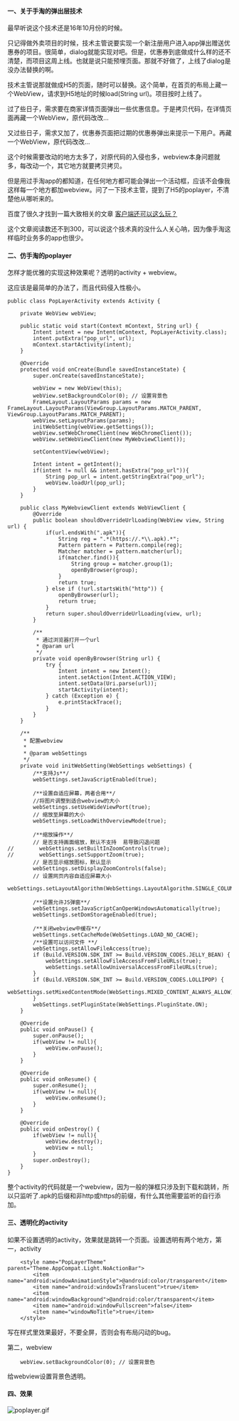 #### 一、关于手淘的弹出层技术

最早听说这个技术还是16年10月份的时候。

只记得做外卖项目的时候，技术主管说要实现一个新注册用户进入app弹出赠送优惠券的项目。很简单，dialog就能实现对吧。但是，优惠券到底做成什么样的还不清楚，而项目这周上线。也就是说只能预埋页面。那就不好做了，上线了dialog是没办法替换的啊。

技术主管说那就做成H5的页面，随时可以替换。这个简单，在首页的布局上藏一个WebView，请求到H5地址的时候load(String url)。项目按时上线了。

过了些日子，需求要在商家详情页面弹出一些优惠信息。于是拷贝代码，在详情页面再藏一个WebView，原代码改改...

又过些日子，需求又加了，优惠券页面把过期的优惠券弹出来提示一下用户。再藏一个WebView，原代码改改...

这个时候需要改动的地方太多了，对原代码的入侵也多，webview本身问题就多，每改动一个，其它地方就要拷贝拷贝。

但是用过手淘app的都知道，在任何地方都可能会弹出一个活动框，应该不会像我这样每一个地方都加webview。问了一下技术主管，提到了H5的poplayer，不清楚他从哪听来的。

百度了很久才找到一篇大致相关的文章 [客户端还可以这么玩？](https://blog.csdn.net/lily_song_8989/article/details/52228172)

这个文章阅读数还不到300，可以说这个技术真的没什么人关心呐，因为像手淘这样临时业务多的app也很少。

#### 二、仿手淘的poplayer

怎样才能优雅的实现这种效果呢？透明的activity + webview。

这应该是最简单的办法了，而且代码侵入性极小。

```
public class PopLayerActivity extends Activity {

    private WebView webView;

    public static void start(Context mContext, String url) {
        Intent intent = new Intent(mContext, PopLayerActivity.class);
        intent.putExtra("pop_url", url);
        mContext.startActivity(intent);
    }

    @Override
    protected void onCreate(Bundle savedInstanceState) {
        super.onCreate(savedInstanceState);

        webView = new WebView(this);
        webView.setBackgroundColor(0); // 设置背景色
        FrameLayout.LayoutParams params = new FrameLayout.LayoutParams(ViewGroup.LayoutParams.MATCH_PARENT, ViewGroup.LayoutParams.MATCH_PARENT);
        webView.setLayoutParams(params);
        initWebSetting(webView.getSettings());
        webView.setWebChromeClient(new WebChromeClient());
        webView.setWebViewClient(new MyWebviewClient());

        setContentView(webView);

        Intent intent = getIntent();
        if(intent != null && intent.hasExtra("pop_url")){
            String pop_url = intent.getStringExtra("pop_url");
            webView.loadUrl(pop_url);
        }
    }

    public class MyWebviewClient extends WebViewClient {
        @Override
        public boolean shouldOverrideUrlLoading(WebView view, String url) {
            if(url.endsWith(".apk")){
                String reg = ".*(https://.*\\.apk).*";
                Pattern pattern = Pattern.compile(reg);
                Matcher matcher = pattern.matcher(url);
                if(matcher.find()){
                    String group = matcher.group(1);
                    openByBrowser(group);
                }
                return true;
            } else if (!url.startsWith("http")) {
                openByBrowser(url);
                return true;
            }
            return super.shouldOverrideUrlLoading(view, url);
        }

        /**
         * 通过浏览器打开一个url
         * @param url
         */
        private void openByBrowser(String url) {
            try {
                Intent intent = new Intent();
                intent.setAction(Intent.ACTION_VIEW);
                intent.setData(Uri.parse(url));
                startActivity(intent);
            } catch (Exception e) {
                e.printStackTrace();
            }
        }
    }

    /**
     * 配置webview
     *
     * @param webSettings
     */
    private void initWebSetting(WebSettings webSettings) {
        /**支持Js**/
        webSettings.setJavaScriptEnabled(true);

        /**设置自适应屏幕，两者合用**/
        //将图片调整到适合webview的大小
        webSettings.setUseWideViewPort(true);
        // 缩放至屏幕的大小
        webSettings.setLoadWithOverviewMode(true);

        /**缩放操作**/
        // 是否支持画面缩放，默认不支持  易导致闪退问题
//        webSettings.setBuiltInZoomControls(true);
//        webSettings.setSupportZoom(true);
        // 是否显示缩放图标，默认显示
        webSettings.setDisplayZoomControls(false);
        // 设置网页内容自适应屏幕大小
        webSettings.setLayoutAlgorithm(WebSettings.LayoutAlgorithm.SINGLE_COLUMN);

        /**设置允许JS弹窗**/
        webSettings.setJavaScriptCanOpenWindowsAutomatically(true);
        webSettings.setDomStorageEnabled(true);

        /**关闭webview中缓存**/
        webSettings.setCacheMode(WebSettings.LOAD_NO_CACHE);
        /**设置可以访问文件 **/
        webSettings.setAllowFileAccess(true);
        if (Build.VERSION.SDK_INT >= Build.VERSION_CODES.JELLY_BEAN) {
            webSettings.setAllowFileAccessFromFileURLs(true);
            webSettings.setAllowUniversalAccessFromFileURLs(true);
        }
        if (Build.VERSION.SDK_INT >= Build.VERSION_CODES.LOLLIPOP) {
            webSettings.setMixedContentMode(WebSettings.MIXED_CONTENT_ALWAYS_ALLOW);
        }
        webSettings.setPluginState(WebSettings.PluginState.ON);
    }

    @Override
    public void onPause() {
        super.onPause();
        if(webView != null){
            webView.onPause();
        }
    }

    @Override
    public void onResume() {
        super.onResume();
        if(webView != null){
            webView.onResume();
        }
    }

    @Override
    public void onDestroy() {
        if(webView != null){
            webView.destroy();
            webView = null;
        }
        super.onDestroy();
    }
}
```

整个activity的代码就是一个webview，因为一般的弹框只涉及到下载和跳转，所以只监听了.apk的后缀和非http或https的前缀，有什么其他需要监听的自行添加。

#### 三、透明化的activity

如果不设置透明的activity，效果就是跳转一个页面。设置透明有两个地方，第一，activity

```
    <style name="PopLayerTheme" parent="Theme.AppCompat.Light.NoActionBar">
        <item name="android:windowAnimationStyle">@android:color/transparent</item>
        <item name="android:windowIsTranslucent">true</item>
        <item name="android:windowBackground">@android:color/transparent</item>
        <item name="android:windowFullscreen">false</item>
        <item name="windowNoTitle">true</item>
    </style>
```

写在样式里效果最好，不要全屏，否则会有布局闪动的bug。

第二，webview

```
    webView.setBackgroundColor(0); // 设置背景色
```

给webview设置背景色透明。

#### 四、效果

![poplayer.gif](https://upload-images.jianshu.io/upload_images/5994029-5c9ac6e9ec1430a5.gif?imageMogr2/auto-orient/strip)

